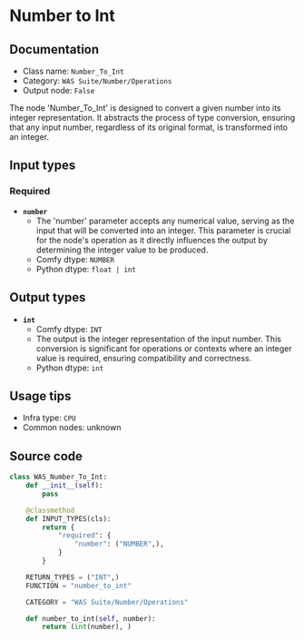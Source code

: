 # Number to Int
## Documentation
- Class name: `Number_To_Int`
- Category: `WAS Suite/Number/Operations`
- Output node: `False`

The node 'Number_To_Int' is designed to convert a given number into its integer representation. It abstracts the process of type conversion, ensuring that any input number, regardless of its original format, is transformed into an integer.
## Input types
### Required
- **`number`**
    - The 'number' parameter accepts any numerical value, serving as the input that will be converted into an integer. This parameter is crucial for the node's operation as it directly influences the output by determining the integer value to be produced.
    - Comfy dtype: `NUMBER`
    - Python dtype: `float | int`
## Output types
- **`int`**
    - Comfy dtype: `INT`
    - The output is the integer representation of the input number. This conversion is significant for operations or contexts where an integer value is required, ensuring compatibility and correctness.
    - Python dtype: `int`
## Usage tips
- Infra type: `CPU`
- Common nodes: unknown


## Source code
```python
class WAS_Number_To_Int:
    def __init__(self):
        pass

    @classmethod
    def INPUT_TYPES(cls):
        return {
            "required": {
                "number": ("NUMBER",),
            }
        }

    RETURN_TYPES = ("INT",)
    FUNCTION = "number_to_int"

    CATEGORY = "WAS Suite/Number/Operations"

    def number_to_int(self, number):
        return (int(number), )

```
